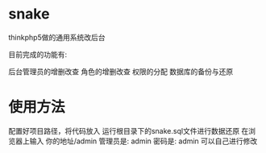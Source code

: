 # snake
thinkphp5做的通用系统改后台

目前完成的功能有:

后台管理员的增删改查
角色的增删改查
权限的分配
数据库的备份与还原

# 使用方法
配置好项目路径，将代码放入
运行根目录下的snake.sql文件进行数据还原
在浏览器上输入 你的地址/admin
管理员是: admin
密码是: admin
可以自己进行修改

